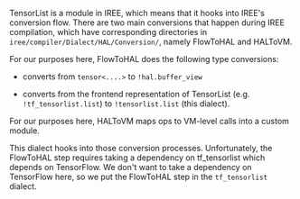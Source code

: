 TensorList is a module in IREE, which means that it hooks into IREE's conversion
flow. There are two main conversions that happen during IREE compilation, which
have corresponding directories in `iree/compiler/Dialect/HAL/Conversion/`,
namely FlowToHAL and HALToVM.

For our purposes here, FlowToHAL does the following type conversions:

-   converts from `tensor<....>` to `!hal.buffer_view`

-   converts from the frontend representation of TensorList (e.g.
    `!tf_tensorlist.list`) to `!tensorlist.list` (this dialect).

For our purposes here, HALToVM maps ops to VM-level calls into a custom module.

This dialect hooks into those conversion processes. Unfortunately, the FlowToHAL
step requires taking a dependency on tf_tensorlist which depends on TensorFlow.
We don't want to take a dependency on TensorFlow here, so we put the FlowToHAL
step in the `tf_tensorlist` dialect.
